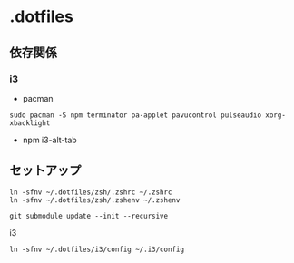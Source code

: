 # .dotfiles
## 依存関係
### i3
* pacman
```
sudo pacman -S npm terminator pa-applet pavucontrol pulseaudio xorg-xbacklight
```
* npm
i3-alt-tab

## セットアップ
```
ln -sfnv ~/.dotfiles/zsh/.zshrc ~/.zshrc
ln -sfnv ~/.dotfiles/zsh/.zshenv ~/.zshenv
```
```
git submodule update --init --recursive
```

i3
```
ln -sfnv ~/.dotfiles/i3/config ~/.i3/config
```
